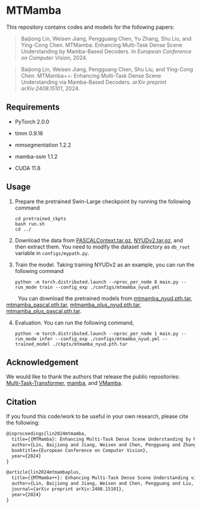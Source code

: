 # MTMamba

This repository contains codes and models for the following papers:

> Baijiong Lin, Weisen Jiang, Pengguang Chen, Yu Zhang, Shu Liu, and Ying-Cong Chen. MTMamba: Enhancing Multi-Task Dense Scene Understanding by Mamba-Based Decoders. In *European Conference on Computer Vision*, 2024.

> Baijiong Lin, Weisen Jiang, Pengguang Chen, Shu Liu, and Ying-Cong Chen. MTMamba++: Enhancing Multi-Task Dense Scene Understanding via Mamba-Based Decoders. *arXiv preprint arXiv:2408.15101*, 2024.

## Requirements

- PyTorch 2.0.0

- timm 0.9.16

- mmsegmentation 1.2.2

- mamba-ssm 1.1.2

- CUDA 11.8
  
  

## Usage

1. Prepare the pretrained Swin-Large checkpoint by running the following command
   
   ```shell
   cd pretrained_ckpts
   bash run.sh
   cd ../
   ```

2. Download the data from [PASCALContext.tar.gz](https://hkustconnect-my.sharepoint.com/:u:/g/personal/hyeae_connect_ust_hk/ER57KyZdEdxPtgMCai7ioV0BXCmAhYzwFftCwkTiMmuM7w?e=2Ex4ab), [NYUDv2.tar.gz](https://hkustconnect-my.sharepoint.com/:u:/g/personal/hyeae_connect_ust_hk/EZ-2tWIDYSFKk7SCcHRimskBhgecungms4WFa_L-255GrQ?e=6jAt4c), and then extract them. You need to modify the dataset directory as ```db_root``` variable in ```configs/mypath.py```.

3. Train the model. Taking training NYUDv2 as an example, you can run the following command
   
   ```shell
   python -m torch.distributed.launch --nproc_per_node 8 main.py --run_mode train --config_exp ./configs/mtmamba_nyud.yml 
   ```

        You can download the pretrained models from [mtmamba_nyud.pth.tar](https://hkustgz-my.sharepoint.com/:u:/g/personal/blin241_connect_hkust-gz_edu_cn/EdP6lzTOEIRLggFVLlbzPWUBZrsRPoEkdtNpYjm_H2K54A?e=IwsaaG), [mtmamba_pascal.pth.tar](https://hkustgz-my.sharepoint.com/:u:/g/personal/blin241_connect_hkust-gz_edu_cn/ET0zoRo2mq9OoYJlHZZy2eQB5lh6W-yayKzih6ejwD7awQ?e=DUZFGE), [mtmamba_plus_nyud.pth.tar](https://hkustgz-my.sharepoint.com/:u:/g/personal/blin241_connect_hkust-gz_edu_cn/Ecjm9MJ5SwBGlPfg4YAxGGABagrzm81LM_TI3h6jADkpvA?e=KePvfD), [mtmamba_plus_pascal.pth.tar](https://hkustgz-my.sharepoint.com/:u:/g/personal/blin241_connect_hkust-gz_edu_cn/EaVpHcqrNihIsfyMeyPR614BpzSrk2ubRSIdBUHLcwZTjA?e=DpRajc).

4. Evaluation. You can run the following command,
   
   ```shell
   python -m torch.distributed.launch --nproc_per_node 1 main.py --run_mode infer --config_exp ./configs/mtmamba_nyud.yml --trained_model ./ckpts/mtmamba_nyud.pth.tar
   ```

Acknowledgement
---------------

We would like to thank the authors that release the public repositories: [Multi-Task-Transformer](https://github.com/prismformore/Multi-Task-Transformer), [mamba](https://github.com/state-spaces/mamba), and [VMamba](https://github.com/MzeroMiko/VMamba).



## Citation

If you found this code/work to be useful in your own research, please cite the following:

```latex
@inproceedings{lin2024mtmamba,
  title={{MTMamba}: Enhancing Multi-Task Dense Scene Understanding by Mamba-Based Decoders},
  author={Lin, Baijiong and Jiang, Weisen and Chen, Pengguang and Zhang, Yu and Liu, Shu and Chen, Ying-Cong},
  booktitle={European Conference on Computer Vision},
  year={2024}
}

@article{lin2024mtmambaplus,
  title={{MTMamba++}: Enhancing Multi-Task Dense Scene Understanding via Mamba-Based Decoders},
  author={Lin, Baijiong and Jiang, Weisen and Chen, Pengguang and Liu, Shu and Chen, Ying-Cong},
  journal={arXiv preprint arXiv:2408.15101},
  year={2024}
}
```
